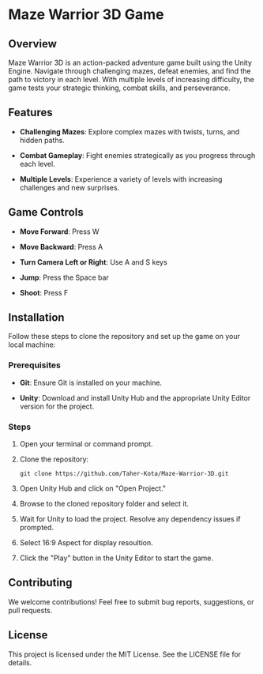 Maze Warrior 3D Game
====================

Overview
--------

Maze Warrior 3D is an action-packed adventure game built using the Unity Engine. Navigate through challenging mazes, defeat enemies, and find the path to victory in each level. With multiple levels of increasing difficulty, the game tests your strategic thinking, combat skills, and perseverance.

Features
--------

-   **Challenging Mazes**: Explore complex mazes with twists, turns, and hidden paths.

-   **Combat Gameplay**: Fight enemies strategically as you progress through each level.

-   **Multiple Levels**: Experience a variety of levels with increasing challenges and new surprises.

Game Controls
-------------

-   **Move Forward**: Press W

-   **Move Backward**: Press A

-   **Turn Camera Left or Right**: Use A and S keys

-   **Jump**: Press the Space bar

-   **Shoot**: Press F

Installation
------------

Follow these steps to clone the repository and set up the game on your local machine:

### Prerequisites

-   **Git**: Ensure Git is installed on your machine.

-   **Unity**: Download and install Unity Hub and the appropriate Unity Editor version for the project.

### Steps

1.  Open your terminal or command prompt.

2.  Clone the repository:

    ```
    git clone https://github.com/Taher-Kota/Maze-Warrior-3D.git
    ```

3.  Open Unity Hub and click on "Open Project."

4.  Browse to the cloned repository folder and select it.

5.  Wait for Unity to load the project. Resolve any dependency issues if prompted.

6.  Select 16:9 Aspect for display resoultion.
   
7.  Click the "Play" button in the Unity Editor to start the game.

Contributing
------------

We welcome contributions! Feel free to submit bug reports, suggestions, or pull requests.

License
-------

This project is licensed under the MIT License. See the LICENSE file for details.
